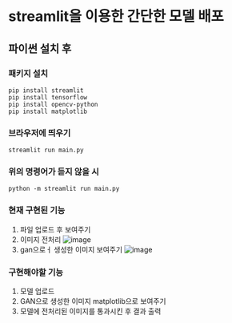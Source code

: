 # streamlit을 이용한 간단한 모델 배포

## 파이썬 설치 후

### 패키지 설치
```
pip install streamlit
pip install tensorflow
pip install opencv-python
pip install matplotlib
```

### 브라우저에 띄우기
```
streamlit run main.py
```

### 위의 명령어가 듣지 않을 시 
```
python -m streamlit run main.py
```

### 현재 구현된 기능 
1. 파일 업로드 후 보여주기 
2. 이미지 전처리
![image](https://user-images.githubusercontent.com/71626430/207253728-95d05158-1a2a-4ac4-b954-adf93249d31b.png)
3. gan으로ㅓ 생성한 이미지 보여주기 
![image](https://user-images.githubusercontent.com/71626430/207265888-71a04805-a5cd-474b-882e-821e12ad32bc.png)


### 구현해야할 기능
1. 모델 업로드 
2. GAN으로 생성한 이미지 matplotlib으로 보여주기
3. 모델에 전처리된 이미지를 통과시킨 후 결과 출력 
